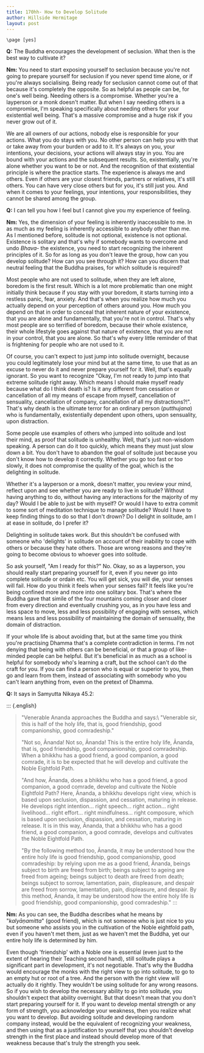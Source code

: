 ```yaml
---
title: 170hh- How to Develop Solitude
author: Hillside Hermitage
layout: post
---
```


```{=context}
\page [yes]
```

**Q:** The Buddha encourages the development of seclusion. What then is
the best way to cultivate it?

**Nm:** You need to start exposing yourself to seclusion because you're
not going to prepare yourself for seclusion if you never spend time
alone, or if you're always socialising. Being ready for seclusion
cannot come out of that because it's completely the opposite. So as
helpful as people can be, for one's well being. Needing others is a
compromise. Whether you're a layperson or a monk doesn't matter. But
when I say needing others is a compromise, I'm speaking specifically
about needing others for your existential well being. That's a massive
compromise and a huge risk if you never grow out of it.

We are all owners of our actions, nobody else is responsible for your
actions. What you do stays with you. No other person can help you with
that or take away from your burden or add to it. It's always on you,
your intentions, your decisions, your actions will always stay in you.
You are bound with your actions and the subsequent results. So,
existentially, you're alone whether you want to be or not. And the
recognition of that existential principle is where the practice starts.
The experience is always me and others. Even if others are your closest
friends, partners or relatives, it's still others. You can have very
close others but for you, it's still just you. And when it comes to
your feelings, your intentions, your responsibilities, they cannot be
shared among the group.

**Q:** I can tell you how I feel but I cannot give you my experience of
feeling.

**Nm:** Yes, the dimension of your feeling is inherently inaccessible to
me. In as much as my feeling is inherently accessible to anybody other
than me. As I mentioned before, solitude is not optional, existence is
not optional. Existence is solitary and that's why if somebody wants to
overcome and undo *Bhava*- the existence, you need to start recognizing
the inherent principles of it. So for as long as you don't leave the
group, how can you develop solitude? How can you see through it? How can
you discern that neutral feeling that the Buddha praises, for which
solitude is required?

Most people who are not used to solitude, when they are left alone,
boredom is the first result. Which is a lot more problematic than one
might initially think because if you stay with your boredom, it starts
turning into a restless panic, fear, anxiety. And that's when you
realize how much you actually depend on your perception of others around
you. How much you depend on that in order to conceal that inherent
nature of your existence, that you are alone and fundamentally, that
you're not in control. That's why most people are so terrified of
boredom, because their whole existence, their whole lifestyle goes
against that nature of existence, that you are not in your control, that
you are alone. So that's why every little reminder of that is
frightening for people who are not used to it.

Of course, you can't expect to just jump into solitude overnight,
because you could legitimately lose your mind but at the same time, to
use that as an excuse to never do it and never prepare yourself for it.
Well, that's equally ignorant. So you want to recognize "Okay, I'm
not ready to jump into that extreme solitude right away. Which means I
should make myself ready because what do I think death is? Is it any
different from cessation or cancellation of all my means of escape from
myself, cancellation of sensuality, cancellation of company,
cancellation of all my distractions?!". That's why death is the
ultimate terror for an ordinary person (*putthujana*) who is
fundamentally, existentially dependent upon others, upon sensuality,
upon distraction.

Some people use examples of others who jumped into solitude and lost
their mind, as proof that solitude is unhealthy. Well, that's just
non-wisdom speaking. A person can do it too quickly, which means they
must just slow down a bit. You don't have to abandon the goal of
solitude just because you don't know how to develop it correctly.
Whether you go too fast or too slowly, it does not compromise the
quality of the goal, which is the delighting in solitude.

Whether it's a layperson or a monk, doesn't matter, you review your
mind, reflect upon and see whether you are ready to live in solitude?
Without having anything to do, without having any interactions for the
majority of my day? Would I be able to just be with myself? Or would I
have to extra commit to some sort of meditation technique to manage
solitude? Would I have to keep finding things to do so that I don't
drown? Do I delight in solitude, am I at ease in solitude, do I prefer
it?

Delighting in solitude takes work. But this shouldn't be confused with
someone who 'delights' in solitude on account of their inability to
cope with others or because they hate others. Those are wrong reasons
and they're going to become obvious to whoever goes into solitude.

So ask yourself, "Am I ready for this?" No. Okay, so as a layperson,
you should really start preparing yourself for it, even if you never go
into complete solitude or ordain etc. You will get sick, you will die,
your senses will fail. How do you think it feels when your senses fail?
It feels like you're being confined more and more into one solitary
box. That's where the Buddha gave that simile of the four mountains
coming closer and closer from every direction and eventually crushing
you, as in you have less and less space to move, less and less
possibility of engaging with senses, which means less and less
possibility of maintaining the domain of sensuality, the domain of
distraction.

If your whole life is about avoiding that, but at the same time you
think you're practising Dhamma that's a complete contradiction in
terms. I'm not denying that being with others can be beneficial, or
that a group of like-minded people can be helpful. But it's beneficial
in as much as a school is helpful for somebody who's learning a craft,
but the school can't do the craft for you. If you can find a person who
is equal or superior to you, then go and learn from them, instead of
associating with somebody who you can't learn anything from, even on
the pretext of Dhamma.

**Q:** It says in Samyutta Nikaya 45.2:

::: {.english}
> "Venerable Ananda approaches the Buddha and says:\\ "Venerable sir,
> this is half of the holy life, that is, good friendship, good
> companionship, good comradeship."
>
> "Not so, Ānanda! Not so, Ānanda! This is the entire holy life,
> Ānanda, that is, good friendship, good companionship, good
> comradeship. When a bhikkhu has a good friend, a good companion, a
> good comrade, it is to be expected that he will develop and cultivate
> the Noble Eightfold Path.
>
> "And how, Ānanda, does a bhikkhu who has a good friend, a good
> companion, a good comrade, develop and cultivate the Noble Eightfold
> Path? Here, Ānanda, a bhikkhu develops right view, which is based upon
> seclusion, dispassion, and cessation, maturing in release. He develops
> right intention... right speech... right action... right
> livelihood... right effort... right mindfulness... right composure,
> which is based upon seclusion, dispassion, and cessation, maturing in
> release. It is in this way, Ānanda, that a bhikkhu who has a good
> friend, a good companion, a good comrade, develops and cultivates the
> Noble Eightfold Path.
>
> "By the following method too, Ānanda, it may be understood how the
> entire holy life is good friendship, good companionship, good
> comradeship: by relying upon me as a good friend, Ānanda, beings
> subject to birth are freed from birth; beings subject to ageing are
> freed from ageing; beings subject to death are freed from death;
> beings subject to sorrow, lamentation, pain, displeasure, and despair
> are freed from sorrow, lamentation, pain, displeasure, and despair. By
> this method, Ānanda, it may be understood how the entire holy life is
> good friendship, good companionship, good comradeship."
:::

**Nm:** As you can see, the Buddha describes what he means by
"*kalyāṇamitta*" (good friend), which is not someone who is just nice
to you but someone who assists you in the cultivation of the Noble
eightfold path, even if you haven't met them, just as we haven't met
the Buddha, yet our entire holy life is determined by him.

Even though 'friendship' with a Noble one is essential (even just to
the extent of hearing their Teaching second hand), still solitude plays
a significant part in development, it's not negotiable. That's why the
Buddha would encourage the monks with the right view to go into
solitude, to go to an empty hut or root of a tree. And the person with
the right view will actually do it rightly. They wouldn't be using
solitude for any wrong reasons. So if you wish to develop the necessary
ability to go into solitude, you shouldn't expect that ability
overnight. But that doesn't mean that you don't start preparing
yourself for it. If you want to develop mental strength or any form of
strength, you acknowledge your weakness, then you realize what you want
to develop. But avoiding solitude and developing random company instead,
would be the equivalent of recognizing your weakness, and then using
that as a justification to yourself that you shouldn't develop strength
in the first place and instead should develop more of that weakness
because that's truly the strength you seek.
